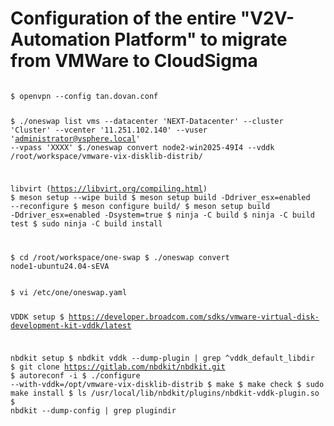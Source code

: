 <h1>
Configuration of the entire "V2V-Automation Platform" to migrate from VMWare to CloudSigma
</h1>
<code>
$ openvpn --config tan.dovan.conf

$ ./oneswap list vms --datacenter 'NEXT-Datacenter' --cluster 'Cluster' --vcenter '11.251.102.140' --vuser 'administrator@vsphere.local' --vpass 'XXXX'
$./oneswap convert node2-win2025-49I4 --vddk /root/workspace/vmware-vix-disklib-distrib/


libvirt (https://libvirt.org/compiling.html)
$ meson setup --wipe build
$ meson setup build -Ddriver_esx=enabled --reconfigure
$ meson configure build/
$ meson setup build -Ddriver_esx=enabled -Dsystem=true
$ ninja -C build
$ ninja -C build test
$ sudo ninja -C build install

$ cd /root/workspace/one-swap
$ ./oneswap convert node1-ubuntu24.04-sEVA
</code>


<code>
$ vi /etc/one/oneswap.yaml

VDDK setup
$ https://developer.broadcom.com/sdks/vmware-virtual-disk-development-kit-vddk/latest


  nbdkit setup
  $ nbdkit vddk --dump-plugin | grep ^vddk_default_libdir
  $ git clone https://gitlab.com/nbdkit/nbdkit.git
  $ autoreconf -i 
  $ ./configure --with-vddk=/opt/vmware-vix-disklib-distrib
  $ make
  $ make check
  $ sudo make install
  $ ls /usr/local/lib/nbdkit/plugins/nbdkit-vddk-plugin.so
  $ nbdkit --dump-config | grep plugindir
  
</code>
